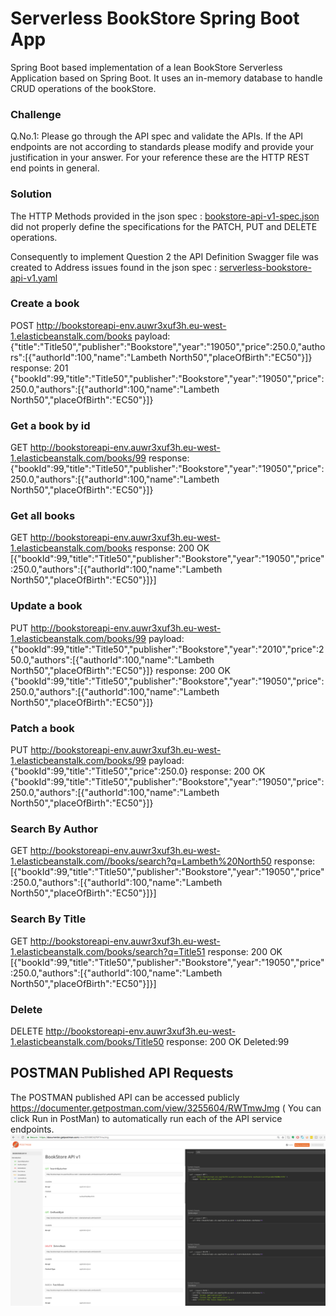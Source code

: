 # Serverless BookStore Spring Boot App #

Spring Boot based implementation of a lean BookStore Serverless Application based on Spring Boot.
It uses an in-memory database to handle CRUD operations of the bookStore.

### Challenge
Q.No.1:
Please go through the API spec and validate the APIs. If the API endpoints are not according to standards please modify and provide your justification in your answer. 
For your reference these are the HTTP REST end points in general.

### Solution
The HTTP Methods provided in the json spec : [bookstore-api-v1-spec.json](src/main/resources/bookstore-api-v1-spec.json) did not properly define the specifications for the PATCH, PUT and DELETE operations.

Consequently to implement Question 2 the API Definition Swagger file was created to Address issues found in the json spec : [serverless-bookstore-api-v1.yaml](serverless-bookstore-api-v1.yaml)


### Create a book
POST http://bookstoreapi-env.auwr3xuf3h.eu-west-1.elasticbeanstalk.com/books
payload:
{"title":"Title50","publisher":"Bookstore","year":"19050","price":250.0,"authors":[{"authorId":100,"name":"Lambeth North50","placeOfBirth":"EC50"}]}
response:
201 {"bookId":99,"title":"Title50","publisher":"Bookstore","year":"19050","price":250.0,"authors":[{"authorId":100,"name":"Lambeth North50","placeOfBirth":"EC50"}]}

### Get a book by id 
GET http://bookstoreapi-env.auwr3xuf3h.eu-west-1.elasticbeanstalk.com/books/99
response:
{"bookId":99,"title":"Title50","publisher":"Bookstore","year":"19050","price":250.0,"authors":[{"authorId":100,"name":"Lambeth North50","placeOfBirth":"EC50"}]}

### Get all books
GET http://bookstoreapi-env.auwr3xuf3h.eu-west-1.elasticbeanstalk.com/books
response:
200 OK
[{"bookId":99,"title":"Title50","publisher":"Bookstore","year":"19050","price":250.0,"authors":[{"authorId":100,"name":"Lambeth North50","placeOfBirth":"EC50"}]}]

### Update a book
PUT http://bookstoreapi-env.auwr3xuf3h.eu-west-1.elasticbeanstalk.com/books/99
payload:
{"bookId":99,"title":"Title50","publisher":"Bookstore","year":"2010","price":250.0,"authors":[{"authorId":100,"name":"Lambeth North50","placeOfBirth":"EC50"}]}
response:
200 OK
{"bookId":99,"title":"Title50","publisher":"Bookstore","year":"19050","price":250.0,"authors":[{"authorId":100,"name":"Lambeth North50","placeOfBirth":"EC50"}]}

### Patch a book
PUT http://bookstoreapi-env.auwr3xuf3h.eu-west-1.elasticbeanstalk.com/books/99
payload:
{"bookId":99,"title":"Title50","price":250.0}
response:
200 OK
{"bookId":99,"title":"Title50","publisher":"Bookstore","year":"19050","price":250.0,"authors":[{"authorId":100,"name":"Lambeth North50","placeOfBirth":"EC50"}]}

### Search By Author
GET http://bookstoreapi-env.auwr3xuf3h.eu-west-1.elasticbeanstalk.com//books/search?q=Lambeth%20North50
response:
[{"bookId":99,"title":"Title50","publisher":"Bookstore","year":"19050","price":250.0,"authors":[{"authorId":100,"name":"Lambeth North50","placeOfBirth":"EC50"}]}]

### Search By Title
GET http://bookstoreapi-env.auwr3xuf3h.eu-west-1.elasticbeanstalk.com/books/search?q=Title51
response:
200 OK
[{"bookId":99,"title":"Title50","publisher":"Bookstore","year":"19050","price":250.0,"authors":[{"authorId":100,"name":"Lambeth North50","placeOfBirth":"EC50"}]}]

### Delete
DELETE http://bookstoreapi-env.auwr3xuf3h.eu-west-1.elasticbeanstalk.com/books/Title50
response:
200 OK
Deleted:99

## POSTMAN Published API Requests
The POSTMAN published API can be accessed publicly  https://documenter.getpostman.com/view/3255604/RWTmwJmg ( You can click Run in PostMan) to automatically run each of the API service endpoints.
![Published Postman Screenshot](PostMan_APIScreenshot.png?raw=true "Published Postman Screenshot")
